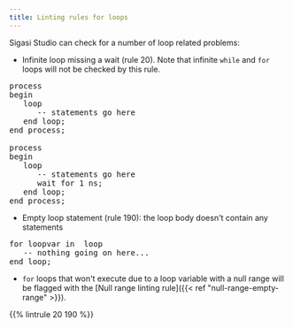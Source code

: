 ```yaml
---
title: Linting rules for loops
---
```


Sigasi Studio can check for a number of loop related problems:

* Infinite loop missing a wait (rule 20). Note that infinite `while` and `for` loops will not be checked by this rule.

<pre>process
begin
<span class="error">   loop
      -- statements go here
   end loop;</span>
end process;

process
begin
   loop
      -- statements go here
      <span class="goodcode">wait for 1 ns;</span>
   end loop;
end process;</pre>

* Empty loop statement (rule 190): the loop body doesn't contain any statements

<pre>for loopvar in </span> loop
<span class="error">   -- nothing going on here...</span>
end loop;</pre>

* `for` loops that won't execute due to a loop variable with a null range will be flagged with the [Null range linting rule]({{< ref "null-range-empty-range" >}}).


{{% lintrule 20 190 %}}
